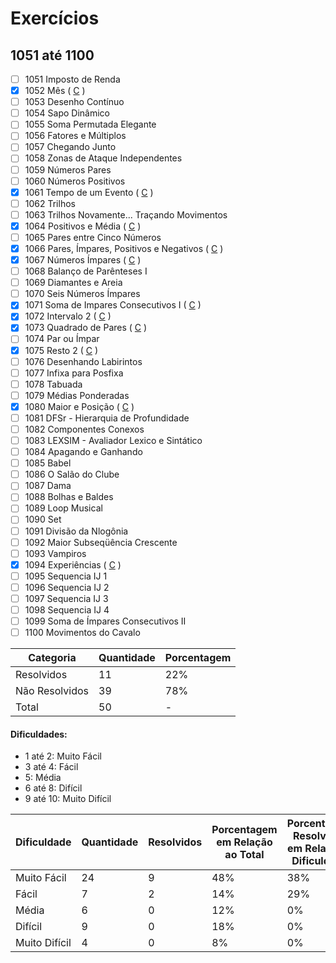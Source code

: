 # Exercícios
## 1051 até 1100
- [ ] 1051		Imposto de Renda		
- [x] 1052		Mês	( [C](https://github.com/thiagoeletronicag7/BeeCrowd/blob/main/C%C3%B3digos/1051%20-%201100/1052%20-%20M%C3%AAs/1052%20-%20M%C3%AAs.c) )
- [ ] 1053		Desenho Contínuo		
- [ ] 1054		Sapo Dinâmico		
- [ ] 1055		Soma Permutada Elegante		
- [ ] 1056		Fatores e Múltiplos		
- [ ] 1057		Chegando Junto	
- [ ] 1058		Zonas de Ataque Independentes		
- [ ] 1059		Números Pares
- [ ] 1060		Números Positivos		
- [x] 1061		Tempo de um Evento ( [C](https://github.com/thiagoeletronicag7/BeeCrowd/blob/main/C%C3%B3digos/1051%20-%201100/1061%20-%20Tempo%20de%20um%20Evento/1061%20-%20Tempo%20de%20um%20Evento.c) )	
- [ ] 1062		Trilhos		
- [ ] 1063		Trilhos Novamente... Traçando Movimentos		
- [x] 1064		Positivos e Média	( [C](https://github.com/thiagoeletronicag7/BeeCrowd/blob/main/C%C3%B3digos/1051%20-%201100/1064%20-%20Positivos%20e%20M%C3%A9dia/1064%20-%20Positivos%20e%20M%C3%A9dia.c) )
- [ ] 1065		Pares entre Cinco Números		
- [x] 1066		Pares, Ímpares, Positivos e Negativos	( [C](https://github.com/thiagoeletronicag7/BeeCrowd/blob/main/C%C3%B3digos/1051%20-%201100/1066%20-%20Pares%2C%20%C3%8Dmpares%2C%20Positivos%20e%20Negativos/1066%20-%20Pares%2C%20%C3%8Dmpares%2C%20Positivos%20e%20Negativos.c) )
- [x] 1067		Números Ímpares	( [C](https://github.com/thiagoeletronicag7/BeeCrowd/blob/main/C%C3%B3digos/1051%20-%201100/1067%20-%20N%C3%BAmeros%20%C3%8Dmpares/1067%20-%20N%C3%BAmeros%20%C3%8Dmpares.c) )
- [ ] 1068		Balanço de Parênteses I		
- [ ] 1069		Diamantes e Areia		
- [ ] 1070		Seis Números Ímpares		
- [x] 1071		Soma de Impares Consecutivos I ( [C](https://github.com/thiagoeletronicag7/BeeCrowd/blob/main/C%C3%B3digos/1051%20-%201100/1071%20-%20Soma%20de%20Impares%20Consecutivos%20I/1071%20-%20Soma%20de%20Impares%20Consecutivos.c) )	
- [x] 1072		Intervalo 2	( [C](https://github.com/thiagoeletronicag7/BeeCrowd/blob/main/C%C3%B3digos/1051%20-%201100/1072%20-%20Intervalo%202/1072%20-%20Intervalo%202.c) )
- [x] 1073		Quadrado de Pares	( [C](https://github.com/thiagoeletronicag7/BeeCrowd/blob/main/C%C3%B3digos/1051%20-%201100/1073%20-%20Quadrado%20de%20Pares/1073%20-%20Quadrado%20de%20Pares.c) )
- [ ] 1074		Par ou Ímpar	
- [x] 1075		Resto 2	( [C](https://github.com/thiagoeletronicag7/BeeCrowd/blob/main/C%C3%B3digos/1051%20-%201100/1075%20-%20Resto%202/1075%20-%20Resto%202.c) )
- [ ] 1076		Desenhando Labirintos		
- [ ] 1077		Infixa para Posfixa		
- [ ] 1078		Tabuada		
- [ ] 1079		Médias Ponderadas
- [x] 1080		Maior e Posição	( [C](https://github.com/thiagoeletronicag7/BeeCrowd/blob/main/C%C3%B3digos/1051%20-%201100/1080%20-%20Maior%20e%20Posi%C3%A7%C3%A3o/1080%20-%20Maior%20e%20Posi%C3%A7%C3%A3o.c) )
- [ ] 1081		DFSr - Hierarquia de Profundidade		
- [ ] 1082		Componentes Conexos	
- [ ] 1083		LEXSIM - Avaliador Lexico e Sintático	
- [ ] 1084		Apagando e Ganhando	
- [ ] 1085		Babel	
- [ ] 1086		O Salão do Clube	
- [ ] 1087		Dama	
- [ ] 1088		Bolhas e Baldes	
- [ ] 1089		Loop Musical	
- [ ] 1090		Set	
- [ ] 1091		Divisão da Nlogônia
- [ ] 1092		Maior Subseqüência Crescente	
- [ ] 1093		Vampiros	
- [x] 1094		Experiências ( [C](https://github.com/thiagoeletronicag7/BeeCrowd/blob/main/C%C3%B3digos/1051%20-%201100/1094%20-%20Experi%C3%AAncias/1094%20-%20Experi%C3%AAncias.c) )
- [ ] 1095		Sequencia IJ 1	
- [ ] 1096		Sequencia IJ 2	
- [ ] 1097		Sequencia IJ 3		
- [ ] 1098		Sequencia IJ 4		
- [ ] 1099		Soma de Ímpares Consecutivos II
- [ ] 1100		Movimentos do Cavalo

| Categoria  | Quantidade | Porcentagem |
| ------------- | ------------- | ------------- |
| Resolvidos | 11 | 22% |
| Não Resolvidos  | 39 | 78% |
| Total  | 50 | - |

#### Dificuldades:
- 1 até 2: Muito Fácil
- 3 até 4: Fácil
- 5: Média
- 6 até 8: Difícil
- 9 até 10: Muito Difícil

| Dificuldade | Quantidade | Resolvidos | Porcentagem em Relação ao Total | Porcentagem Resolvidos em Relação à Dificuldade|
| ------------- | ------------- | ------------- | ------------- | ------------- |
| Muito Fácil | 24 | 9 | 48% | 38% |
| Fácil | 7 | 2 | 14% | 29% |
| Média | 6 | 0 | 12% | 0% |
| Difícil | 9 | 0 | 18% | 0% |
| Muito Difícil | 4 | 0 | 8% | 0% |

